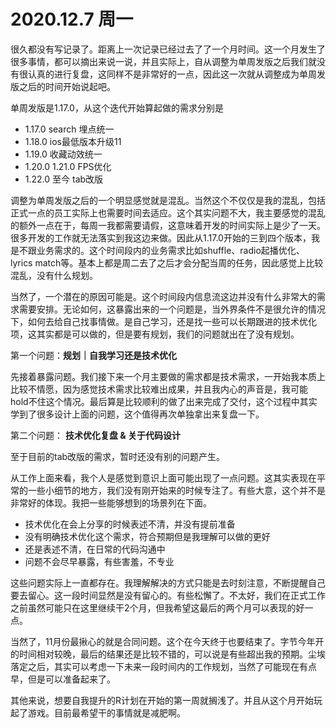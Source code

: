 # 2020.12.7 周一

很久都没有写记录了。距离上一次记录已经过去了了一个月时间。这一个月发生了很多事情，都可以摘出来说一说，并且实际上，自从调整为单周发版之后我们就没有很认真的进行复盘，这同样不是非常好的一点，因此这一次就从调整成为单周发版之后的时间开始说起吧。

单周发版是1.17.0，从这个迭代开始算起做的需求分别是

* 1.17.0 search 埋点统一
* 1.18.0 ios最低版本升级11
* 1.19.0 收藏动效统一
* 1.20.0 1.21.0 FPS优化
* 1.22.0 至今 tab改版

调整为单周发版之后的一个明显感觉就是混乱。当然这个不仅仅是我的混乱，包括正式一点的员工实际上也需要时间去适应。这个其实问题不大，我主要感觉的混乱的额外一点在于，每周一我都需要请假，这意味着开发的时间实际上是少了一天。很多开发的工作就无法落实到我这边来做。因此从1.17.0开始的三到四个版本，我是不跟业务需求的。这个时间段内的业务需求比如shuffle、radio起播优化、lyrics match等。基本上都是周二去了之后才会分配当周的任务，因此感觉上比较混乱，没有什么规划。

当然了，一个潜在的原因可能是。这个时间段内信息流这边并没有什么非常大的需求需要安排。无论如何，这暴露出来的一个问题是，当外界条件不是很允许的情况下，如何去给自己找事情做。是自己学习，还是找一些可以长期跟进的技术优化项，这其实都是可以做的，但是要有规划，我们的问题就出在了没有规划。

第一个问题：**规划｜自我学习还是技术优化**

先接着暴露问题。我们接下来一个月主要做的需求都是技术需求，一开始我本质上比较不情愿，因为感觉技术需求比较难出成果，并且我内心的声音是，我可能hold不住这个情况。最后算是比较顺利的做了出来完成了交付，这个过程中其实学到了很多设计上面的问题，这个值得再次单独拿出来复盘一下。

第二个问题： **技术优化复盘 & 关于代码设计**

至于目前的tab改版的需求，暂时还没有别的问题产生。

从工作上面来看，我个人是感觉到意识上面可能出现了一点问题。这其实表现在平常的一些小细节的地方，我们没有刚开始来的时候专注了。有些大意，这个并不是非常好的体现。我把一些能够想到的场景列在下面。

* 技术优化在会上分享的时候表述不清，并没有提前准备
* 没有明确技术优化这个需求，符合预期但是我理解可以做的更好
* 还是表述不清，在日常的代码沟通中
* 问题不会尽早暴露，有些害羞，不专业

这些问题实际上一直都存在。我理解解决的方式只能是去时刻注意，不断提醒自己要去留心。这一段时间显然是没有留心的。有些松懈了。不太好，我们在正式工作之前虽然可能只在这里继续干2个月，但我希望这最后的两个月可以表现的好一点。

当然了，11月份最揪心的就是合同问题。这个在今天终于也要结束了。字节今年开的时间相对较晚，最后的结果还是比较不错的，可以说是有些超出我的预期。尘埃落定之后，其实可以考虑一下未来一段时间内的工作规划，当然了可能现在有点早，但是可以准备起来了。

其他来说，想要自我提升的R计划在开始的第一周就搁浅了。并且从这个月开始玩起了游戏。目前最希望干的事情就是减肥啊。

